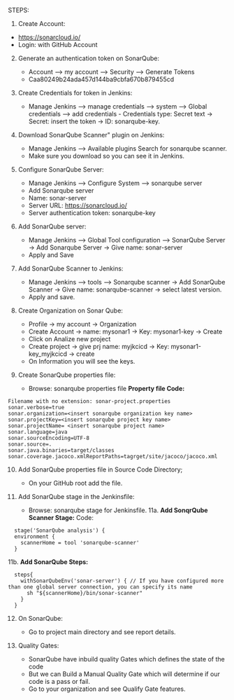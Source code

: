 STEPS:
1. Create Account:
- https://sonarcloud.io/
- Login: with GitHub Account

2.  Generate an authentication token on SonarQube:
	- Account --> my account --> Security --> Generate Tokens
	- Caa80249b24ada457d144ba9cbfa670b879455cd

3.  Create Credentials for token in Jenkins:
	- Manage Jenkins --> manage credentials --> system --> Global credentials --> add credentials  - Credentials type: Secret text  -> Secret: insert the token  -> ID: sonarqube-key.

4.  Download SonarQube Scanner" plugin on Jenkins:
	- Manage Jenkins --> Available plugins     Search for sonarqube scanner.
	- Make sure you download so you can see it in Jenkins.

5.  Configure SonarQube Server:
	- Manage Jenkins --> Configure System --> sonarqube server    
    - Add Sonarqube server    
    - Name: sonar-server    
    - Server URL: https://sonarcloud.io/    
    - Server authentication token: sonarqube-key

6.  Add SonarQube server:
	- Manage Jenkins --> Global Tool configuration --> SonarQube Server -> Add Sonarqube Server -> Give name: sonar-server
	- Apply and Save

7.  Add SonarQube Scanner to Jenkins:
	- Manage Jenkins --> tools --> Sonarqube scanner -> Add SonarQube Scanner  ->  Give name: sonarqube-scanner -> select latest version. 
	- Apply and save.

8.  Create Organization on Sonar Qube:
	- Profile -> my account -> Organization 
	- Create Account -> name: mysonar1 -> Key: mysonar1-key -> Create
	- Click on Analize new project
	- Create project -> give prj name: myjkcicd -> Key: mysonar1-key_myjkcicd -> create
	- On Information you will see the keys.
	
9.  Create SonarQube properties file:
	- Browse: sonarqube properties file
**Property file Code:**
``````
Filename with no extension: sonar-project.properties
sonar.verbose=true
sonar.organization=<insert sonarqube organization key name>
sonar.projectKey=<insert sonarqube project key name>
sonar.projectName= <insert sonarqube project name>
sonar.language=java
sonar.sourceEncoding=UTF-8
sonar.source=.
sonar.java.binaries=target/classes
sonar.coverage.jacoco.xmlReportPaths=tagrget/site/jacoco/jacoco.xml
``````

10. Add SonarQube properties file in Source Code Directory;
	- On your GitHub root add the file.

11. Add SonarQube stage in the Jenkinsfile:
	- Browse: sonarqube stage for Jenkinsfile.
11a. **Add SonqrQube Scanner Stage:**
Code:
``````
  stage('SonarQube analysis') {
  environment {
    scannerHome = tool 'sonarqube-scanner'
  }
  ``````
11b. **Add SonarQube Steps:**
``````
  steps{
    withSonarQubeEnv('sonar-server') { // If you have configured more than one global server connection, you can specify its name
      sh "${scannerHome}/bin/sonar-scanner"
    }
  }
``````
12. On SonarQube:
	- Go to project main directory and see report details.

13. Quality Gates:
	- SonarQube have inbuild quality Gates which defines the state of the code
	- But we can Build a Manual Quality Gate which will determine if our code is a pass or fail.
    - Go to your organization and see Qualify Gate features. 